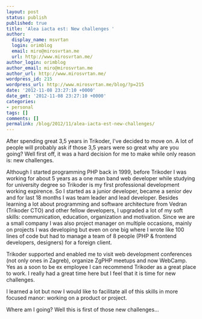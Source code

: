 ```yaml
---
layout: post
status: publish
published: true
title: 'Alea iacta est: New challenges '
author:
  display_name: msvrtan
  login: orimblog
  email: miro@mirosvrtan.me
  url: http://www.mirosvrtan.me/
author_login: orimblog
author_email: miro@mirosvrtan.me
author_url: http://www.mirosvrtan.me/
wordpress_id: 215
wordpress_url: http://www.mirosvrtan.me/blog/?p=215
date: '2012-11-08 23:27:10 +0000'
date_gmt: '2012-11-08 23:27:10 +0000'
categories:
- personal
tags: []
comments: []
permalink: /blog/2012/11/alea-iacta-est-new-challenges/
---
```

<p>After spending great 3,5 years in Trikoder, I've decided to move on. A lot of people will probably ask if those 3,5 years were so great why are you going? Well first off, it was a hard decision for me to make while only reason is: new challenges.</p>
<p>Although I started programming PHP back in 1999, before Trikoder I was working for about 5 years as a one man band web developer while studying for university degree so Trikoder is my first professional development working expirence. So I started as a junior developer, became a senior dev and for last 18 months I was team leader and lead developer. Besides learning a lot about programming and software architecture from Vedran (Trikoder CTO) and other fellow developers, I upgraded a lot of my soft skills: communication, education, organization and motivation. Since we are a small company I was also project manager on multiple occasions, mainly on projects I was developing but even on one big where I wrote like 100 lines of code but had to manage a team of 8 people (PHP &amp; frontend developers, designers) for a foreign client.</p>
<p>Trikoder supported and enabled me to visit web development conferences (not only ones in Zagreb), organize ZgPHP meetups and now WebCamp. Yes as a soon to be ex employee I can recommend Trikoder as a great place to work. I really had a great time here but I feel that it is time for new challenges.</p>
<p>I learned a lot but now I would like to facilitate all of this skills in more focused manor: working on a product or project.</p>
<p>Where am I going? Well this is first of those new challenges...</p>
